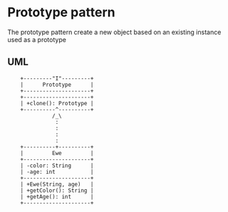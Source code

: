 # Prototype pattern #
The prototype pattern create a new object based on an existing instance used as a prototype

## UML ##
        +---------"I"---------+
        |      Prototype      |
        +---------------------+
        +---------------------+
        | +clone(): Prototype |
        +----------^----------+
                  /_\
                   :
                   :
                   :
                   :
        +----------+----------+
        |         Ewe         |
        +---------------------+
        | -color: String      |
        | -age: int           |
        +---------------------+
        | +Ewe(String, age)   |
        | +getColor(): String |
        | +getAge(): int      |
        +---------------------+

